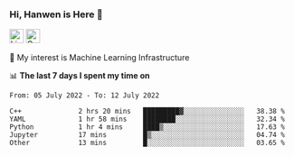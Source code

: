 ### Hi, Hanwen is Here 👋
<p>
	<a href="https://www.linkedin.com/in/liu-hanwen/"><img src="https://img.shields.io/badge/@hanwen-0A66C2?style=flat&logo=LinkedIn&logoColor=white" alt="Linkedin"  height="25px"/></a> 
	<a href="https://scholar.google.com/citations?user=HDF0su0AAAAJ"><img src="https://img.shields.io/badge/scholar-4385FE.svg?&style=plastic&logo=google-scholar&logoColor=white" alt="Google Scholar" height="25px"> </a>
</p>
🌱 My interest is Machine Learning Infrastructure

📊 **The last 7 days I spent my time on** 
<!--START_SECTION:waka-->

```text
From: 05 July 2022 - To: 12 July 2022

C++              2 hrs 20 mins   █████████▓░░░░░░░░░░░░░░░   38.38 %
YAML             1 hr 58 mins    ████████░░░░░░░░░░░░░░░░░   32.34 %
Python           1 hr 4 mins     ████▒░░░░░░░░░░░░░░░░░░░░   17.63 %
Jupyter          17 mins         █▒░░░░░░░░░░░░░░░░░░░░░░░   04.74 %
Other            13 mins         █░░░░░░░░░░░░░░░░░░░░░░░░   03.65 %
```

<!--END_SECTION:waka-->


<!--
**david990917/david990917** is a ✨ _special_ ✨ repository because its `README.md` (this file) appears on your GitHub profile.

Here are some ideas to get you started:

- 🔭 I’m currently working on ...
- 🌱 I’m currently learning ...
- 👯 I’m looking to collaborate on ...
- 🤔 I’m looking for help with ...
- 💬 Ask me about ...
- 📫 How to reach me: ...
- 😄 Pronouns: ...
- ⚡ Fun fact: ...
-->
